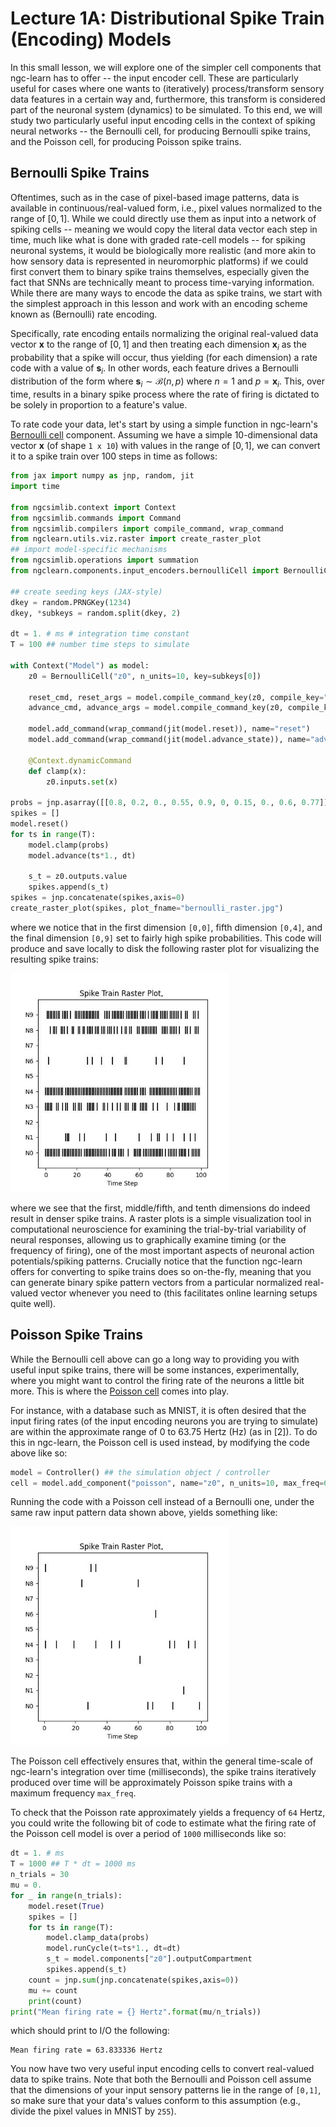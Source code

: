 # Lecture 1A: Distributional Spike Train (Encoding) Models

In this small lesson, we will explore one of the simpler cell components
that ngc-learn has to offer -- the input encoder cell. These are particularly
useful for cases where one wants to (iteratively) process/transform sensory data
features in a certain way and, furthermore, this transform is considered part
of the neuronal system (dynamics) to be simulated. To this end, we will
study two particularly useful input encoding cells in the context of
spiking neural networks -- the Bernoulli cell, for producing Bernoulli
spike trains, and the Poisson cell, for producing Poisson spike trains.

## Bernoulli Spike Trains

Oftentimes, such as in the case of pixel-based image patterns, data is
available in continuous/real-valued form, i.e., pixel values normalized to the range of
$[0,1]$. While we could directly use them as input into a network of spiking cells --
meaning we would copy the literal data vector each step in time, much like what is done
with graded rate-cell models -- for spiking neuronal systems, it would be
biologically more realistic (and more akin to how sensory data is represented
in neuromorphic platforms) if we could first convert them to binary spike trains
themselves, especially given the fact that SNNs are technically meant to process
time-varying information. While there are many ways to encode the
data as spike trains, we start with the simplest approach in this lesson and
work with an encoding scheme known as (Bernoulli) rate encoding.

Specifically, rate encoding entails normalizing the original real-valued data vector
$\mathbf{x}$ to the range of $[0,1]$ and then treating each dimension $\mathbf{x}_i$
as the probability that a spike will occur, thus yielding (for each dimension) a rate code
with a value of $\mathbf{s}_i$. In other words, each feature drives a Bernoulli
distribution of the form where $\mathbf{s}_i \sim \mathcal{B}(n, p)$ where $n = 1$
and $p = \mathbf{x}_i$. This, over time, results in a binary spike process where the
rate of firing is dictated to be solely in proportion to a feature's value.

To rate code your data, let's start by using a simple function in ngc-learn's
[Bernoulli cell](ngclearn.components.input_encoders.bernoulliCell) component.
Assuming we have a simple $10$-dimensional data vector $\mathbf{x}$ (of
shape `1 x 10`) with values in the range of $[0,1]$, we can convert it to a
spike train over $100$ steps in time as follows:

```python
from jax import numpy as jnp, random, jit
import time

from ngcsimlib.context import Context
from ngcsimlib.commands import Command
from ngcsimlib.compilers import compile_command, wrap_command
from ngclearn.utils.viz.raster import create_raster_plot
## import model-specific mechanisms
from ngcsimlib.operations import summation
from ngclearn.components.input_encoders.bernoulliCell import BernoulliCell

## create seeding keys (JAX-style)
dkey = random.PRNGKey(1234)
dkey, *subkeys = random.split(dkey, 2)

dt = 1. # ms # integration time constant
T = 100 ## number time steps to simulate

with Context("Model") as model:
    z0 = BernoulliCell("z0", n_units=10, key=subkeys[0])

    reset_cmd, reset_args = model.compile_command_key(z0, compile_key="reset")
    advance_cmd, advance_args = model.compile_command_key(z0, compile_key="advance_state")

    model.add_command(wrap_command(jit(model.reset)), name="reset")
    model.add_command(wrap_command(jit(model.advance_state)), name="advance")

    @Context.dynamicCommand
    def clamp(x):
        z0.inputs.set(x)

probs = jnp.asarray([[0.8, 0.2, 0., 0.55, 0.9, 0, 0.15, 0., 0.6, 0.77]],dtype=jnp.float32)
spikes = []
model.reset()
for ts in range(T):
    model.clamp(probs)
    model.advance(ts*1., dt)

    s_t = z0.outputs.value
    spikes.append(s_t)
spikes = jnp.concatenate(spikes,axis=0)
create_raster_plot(spikes, plot_fname="bernoulli_raster.jpg")
```

where we notice that in the first dimension `[0,0]`, fifth dimension `[0,4]`,
and the final dimension `[0,9]` set to fairly high spike probabilities. This
code will produce and save locally to disk the following raster plot for
visualizing the resulting spike trains:

<img src="../../images/tutorials/neurocog/bernoulli_raster.jpg" width="350" /> <br>

where we see that the first, middle/fifth, and tenth dimensions do indeed
result in denser spike trains. A raster plots is a simple visualization tool in
computational neuroscience for examining the trial-by-trial variability of
neural responses, allowing us to graphically examine timing (or the frequency
of firing), one of the most important aspects of neuronal action potentials/spiking
patterns. Crucially notice that the function ngc-learn offers for converting
to spike trains does so on-the-fly, meaning that you can generate binary
spike pattern vectors from a particular normalized real-valued vector whenever you
need to (this facilitates online learning setups quite well).

## Poisson Spike Trains

While the Bernoulli cell above can go a long way to providing you with useful
input spike trains, there will be some instances, experimentally, where you
might want to control the firing rate of the neurons a little bit more. This
is where the [Poisson cell](ngclearn.components.input_encoders.poissonCell)
comes into play.

For instance, with a database such as MNIST, it is often desired that the input
firing rates (of the input encoding neurons you are trying to simulate) are
within the approximate range of $0$ to $63.75$ Hertz (Hz) (as in [2]).
To do this in ngc-learn, the Poisson cell is used instead, by modifying the
code above like so:

```python
model = Controller() ## the simulation object / controller
cell = model.add_component("poisson", name="z0", n_units=10, max_freq=63.75, key=subkeys[0])
```

Running the code with a Poisson cell instead of a Bernoulli one, under the same
raw input pattern data shown above, yields something like:

<img src="../../images/tutorials/neurocog/poisson_raster.jpg" width="350" /> <br>

The Poisson cell effectively ensures that, within the general time-scale
of ngc-learn's integration over time (milliseconds), the spike trains
iteratively produced over time will be approximately Poisson spike trains with
a maximum frequency `max_freq`.

To check that the Poisson rate approximately yields a frequency of `64` Hertz,
you could write the following bit of code to estimate what the firing rate
of the Poisson cell model is over a period of `1000` milliseconds like so:

```python
dt = 1. # ms
T = 1000 ## T * dt = 1000 ms
n_trials = 30
mu = 0.
for _ in range(n_trials):
    model.reset(True)
    spikes = []
    for ts in range(T):
        model.clamp_data(probs)
        model.runCycle(t=ts*1., dt=dt)
        s_t = model.components["z0"].outputCompartment
        spikes.append(s_t)
    count = jnp.sum(jnp.concatenate(spikes,axis=0))
    mu += count
    print(count)
print("Mean firing rate = {} Hertz".format(mu/n_trials))
```

which should print to I/O the following:

```console
Mean firing rate = 63.833336 Hertz
```

You now have two very useful input encoding cells to convert real-valued
data to spike trains. Note that both the Bernoulli and Poisson cell assume
that the dimensions of your input sensory patterns lie in the range of `[0,1]`,
so make sure that your data's values conform to this assumption (e.g., divide
the pixel values in MNIST by `255`).

